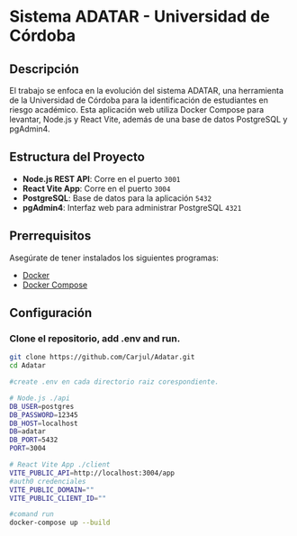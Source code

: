# Sistema ADATAR - Universidad de Córdoba

## Descripción

El trabajo se enfoca en la evolución del sistema ADATAR, una herramienta de la Universidad de Córdoba para la identificación de estudiantes en riesgo académico. Esta aplicación web utiliza Docker Compose para levantar, Node.js y React Vite, además de una base de datos PostgreSQL y pgAdmin4.

## Estructura del Proyecto

- **Node.js REST API**: Corre en el puerto `3001`
- **React Vite App**: Corre en el puerto `3004`
- **PostgreSQL**: Base de datos para la aplicación `5432`
- **pgAdmin4**: Interfaz web para administrar PostgreSQL `4321`

## Prerrequisitos

Asegúrate de tener instalados los siguientes programas:

- [Docker](https://docs.docker.com/get-docker/)
- [Docker Compose](https://docs.docker.com/compose/install/)

## Configuración

###  Clone el repositorio, add .env and run.

```bash
git clone https://github.com/Carjul/Adatar.git
cd Adatar

#create .env en cada directorio raiz corespondiente.

# Node.js ./api
DB_USER=postgres
DB_PASSWORD=12345
DB_HOST=localhost
DB=adatar
DB_PORT=5432
PORT=3004

# React Vite App ./client
VITE_PUBLIC_API=http://localhost:3004/app
#auth0 credenciales
VITE_PUBLIC_DOMAIN=""
VITE_PUBLIC_CLIENT_ID=""

#comand run
docker-compose up --build


